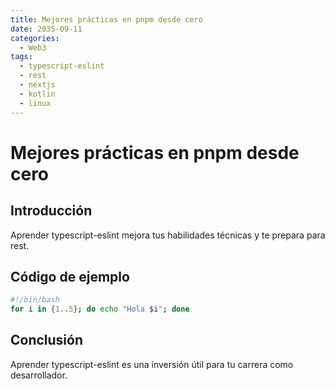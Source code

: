 ```yaml
---
title: Mejores prácticas en pnpm desde cero
date: 2035-09-11
categories:
  - Web3
tags:
  - typescript-eslint
  - rest
  - nextjs
  - kotlin
  - linux
---
```


# Mejores prácticas en pnpm desde cero

## Introducción

Aprender typescript-eslint mejora tus habilidades técnicas y te prepara para rest.

## Código de ejemplo

```bash
#!/bin/bash
for i in {1..5}; do echo "Hola $i"; done
```

## Conclusión

Aprender typescript-eslint es una inversión útil para tu carrera como desarrollador.